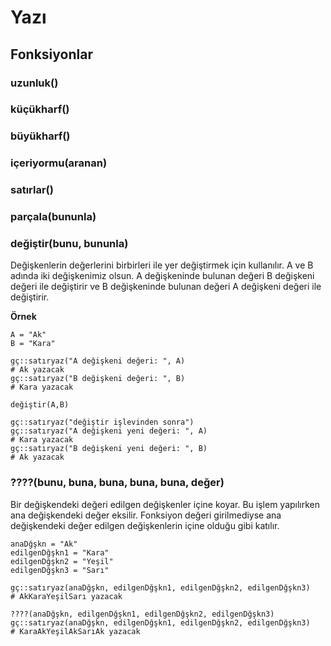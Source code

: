 # Yazı

## Fonksiyonlar

### uzunluk()

### küçükharf()

### büyükharf()

### içeriyormu(aranan)

### satırlar()

### parçala(bununla)

### değiştir(bunu, bununla)
Değişkenlerin değerlerini birbirleri ile yer değiştirmek için kullanılır. A ve B adında iki değişkenimiz olsun. A değişkeninde bulunan değeri B değişkeni değeri ile değiştirir ve B değişkeninde bulunan değeri A değişkeni değeri ile değiştirir.

**Örnek**
```
A = "Ak"
B = "Kara"

gç::satıryaz("A değişkeni değeri: ", A) 
# Ak yazacak
gç::satıryaz("B değişkeni değeri: ", B) 
# Kara yazacak

değiştir(A,B)

gç::satıryaz("değiştir işlevinden sonra")
gç::satıryaz("A değişkeni yeni değeri: ", A) 
# Kara yazacak
gç::satıryaz("B değişkeni yeni değeri: ", B) 
# Ak yazacak
```

### ????(bunu, buna, buna, buna, buna, değer)
Bir değişkendeki değeri edilgen değişkenler içine koyar. Bu işlem yapılırken ana değişkendeki değer eksilir. Fonksiyon değeri girilmediyse ana değişkendeki değer edilgen değişkenlerin içine olduğu gibi katılır.

```
anaDğşkn = "Ak"
edilgenDğşkn1 = "Kara"
edilgenDğşkn2 = "Yeşil"
edilgenDğşkn3 = "Sarı"

gç::satıryaz(anaDğşkn, edilgenDğşkn1, edilgenDğşkn2, edilgenDğşkn3) 
# AkKaraYeşilSarı yazacak 

????(anaDğşkn, edilgenDğşkn1, edilgenDğşkn2, edilgenDğşkn3)
gç::satıryaz(anaDğşkn, edilgenDğşkn1, edilgenDğşkn2, edilgenDğşkn3) 
# KaraAkYeşilAkSarıAk yazacak
```
